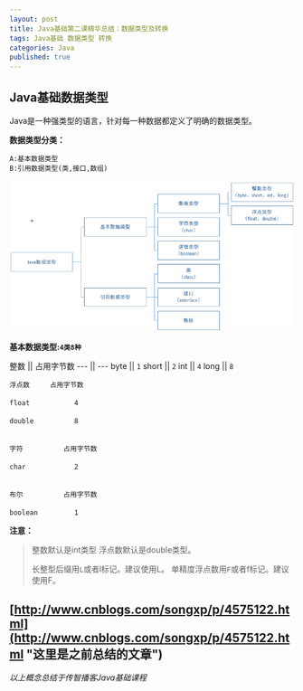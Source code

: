```yaml
---
layout: post
title: Java基础第二课精华总结：数据类型及转换
tags: Java基础 数据类型 转换
categories: Java
published: true
---
```


## Java基础数据类型 ##

Java是一种强类型的语言，针对每一种数据都定义了明确的数据类型。
	
**数据类型分类：**

	A:基本数据类型
	B:引用数据类型(类,接口,数组)
	
![title](/static/img/Java基础第二课精华总结/数据类型划分.png "title")

**基本数据类型:`4类8种`**

整数 || 占用字节数 
--- || --- 
byte || `1` 
short || `2` 
int || `4`
long || `8`

	浮点数		占用字节数

	float			4

	double			8
		

	字符			占用字节数
	
	char			2


	布尔			占用字节数

	boolean			1
	
**注意：**

> 整数默认是int类型
> 浮点数默认是double类型。
> 	
> 长整型后缀用`L`或者l标记。建议使用L。
> 单精度浮点数用`F`或者f标记。建议使用F。



[http://www.cnblogs.com/songxp/p/4575122.html](http://www.cnblogs.com/songxp/p/4575122.html "这里是之前总结的文章")
----------

*以上概念总结于传智播客Java基础课程*